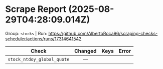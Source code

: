 # Scrape Report (2025-08-29T04:28:09.014Z)

Group: `stocks`  |  Run: https://github.com/AlbertoRoca96/scraping-checks-scheduler/actions/runs/17314641542

| Check | Changed | Keys | Error |
|---|:---:|:--|:--|
| `stock_ntdoy_global_quote` | — |  |  |

